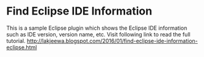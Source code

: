 # Find Eclipse IDE Information
This is a sample Eclipse plugin which shows the Eclipse IDE information such as IDE version, version name, etc.
Visit following link to read the full tutorial.
http://lakjeewa.blogspot.com/2016/01/find-eclipse-ide-information-eclipse.html
